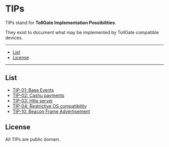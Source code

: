 # TIPs

TIPs stand for **TollGate Implementation Possibilities**.

They exist to document what may be implemented by TollGate compatible devices.

---

- [List](#list)
- [License](#license)

---

## List

- [TIP-01: Base Events](01.md)
- [TIP-02: Cashu payments](02.md)
- [TIP-03: Http server](03.md)
- [TIP-04: Restrictive OS compatibility](04.md)
- [TIP-10: Beacon Frame Advertisement](10.md)

## License

All TIPs are public domain.